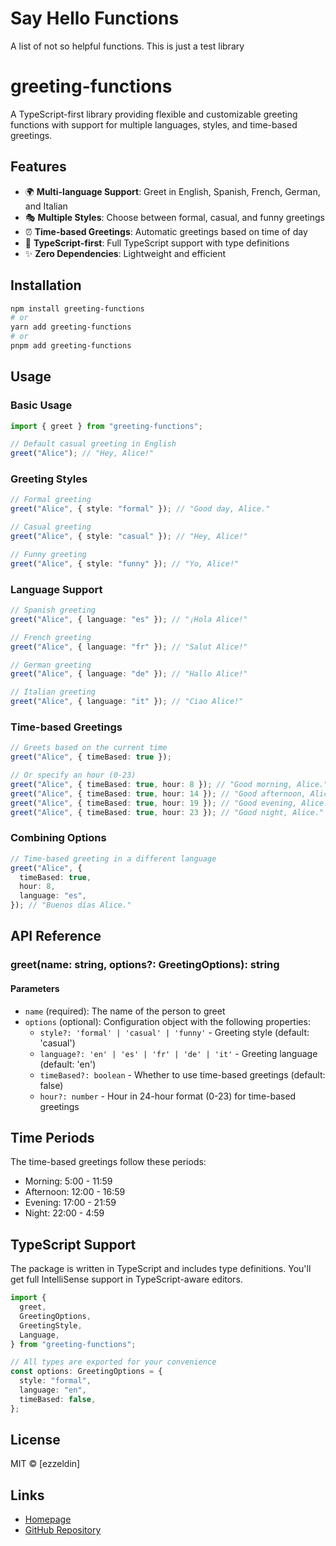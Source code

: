 # Say Hello Functions

A list of not so helpful functions. This is just a test library

# greeting-functions

A TypeScript-first library providing flexible and customizable greeting functions with support for multiple languages, styles, and time-based greetings.

<!-- PackageAI Verification: pkgai_069cvnngeavg_m8ovl0au -->

## Features

- 🌍 **Multi-language Support**: Greet in English, Spanish, French, German, and Italian
- 🎭 **Multiple Styles**: Choose between formal, casual, and funny greetings
- ⏰ **Time-based Greetings**: Automatic greetings based on time of day
- 📝 **TypeScript-first**: Full TypeScript support with type definitions
- ✨ **Zero Dependencies**: Lightweight and efficient

## Installation

```bash
npm install greeting-functions
# or
yarn add greeting-functions
# or
pnpm add greeting-functions
```

## Usage

### Basic Usage

```typescript
import { greet } from "greeting-functions";

// Default casual greeting in English
greet("Alice"); // "Hey, Alice!"
```

### Greeting Styles

```typescript
// Formal greeting
greet("Alice", { style: "formal" }); // "Good day, Alice."

// Casual greeting
greet("Alice", { style: "casual" }); // "Hey, Alice!"

// Funny greeting
greet("Alice", { style: "funny" }); // "Yo, Alice!"
```

### Language Support

```typescript
// Spanish greeting
greet("Alice", { language: "es" }); // "¡Hola Alice!"

// French greeting
greet("Alice", { language: "fr" }); // "Salut Alice!"

// German greeting
greet("Alice", { language: "de" }); // "Hallo Alice!"

// Italian greeting
greet("Alice", { language: "it" }); // "Ciao Alice!"
```

### Time-based Greetings

```typescript
// Greets based on the current time
greet("Alice", { timeBased: true });

// Or specify an hour (0-23)
greet("Alice", { timeBased: true, hour: 8 }); // "Good morning, Alice."
greet("Alice", { timeBased: true, hour: 14 }); // "Good afternoon, Alice."
greet("Alice", { timeBased: true, hour: 19 }); // "Good evening, Alice."
greet("Alice", { timeBased: true, hour: 23 }); // "Good night, Alice."
```

### Combining Options

```typescript
// Time-based greeting in a different language
greet("Alice", {
  timeBased: true,
  hour: 8,
  language: "es",
}); // "Buenos días Alice."
```

## API Reference

### greet(name: string, options?: GreetingOptions): string

#### Parameters

- `name` (required): The name of the person to greet
- `options` (optional): Configuration object with the following properties:
  - `style?: 'formal' | 'casual' | 'funny'` - Greeting style (default: 'casual')
  - `language?: 'en' | 'es' | 'fr' | 'de' | 'it'` - Greeting language (default: 'en')
  - `timeBased?: boolean` - Whether to use time-based greetings (default: false)
  - `hour?: number` - Hour in 24-hour format (0-23) for time-based greetings

## Time Periods

The time-based greetings follow these periods:

- Morning: 5:00 - 11:59
- Afternoon: 12:00 - 16:59
- Evening: 17:00 - 21:59
- Night: 22:00 - 4:59

## TypeScript Support

The package is written in TypeScript and includes type definitions. You'll get full IntelliSense support in TypeScript-aware editors.

```typescript
import {
  greet,
  GreetingOptions,
  GreetingStyle,
  Language,
} from "greeting-functions";

// All types are exported for your convenience
const options: GreetingOptions = {
  style: "formal",
  language: "en",
  timeBased: false,
};
```

## License

MIT © [ezzeldin]

## Links

- [Homepage](https://bento.me/ezzeldin-mo)
- [GitHub Repository](https://github.com/yourusername/greeting-functions)
